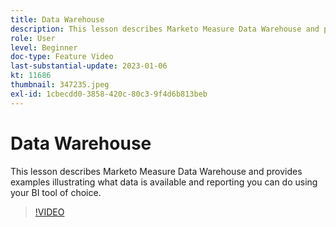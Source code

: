 ```yaml
---
title: Data Warehouse
description: This lesson describes Marketo Measure Data Warehouse and provides examples illustrating what data is available and reporting you can do using your BI tool of choice.
role: User
level: Beginner
doc-type: Feature Video
last-substantial-update: 2023-01-06
kt: 11686
thumbnail: 347235.jpeg
exl-id: 1cbecdd0-3858-420c-80c3-9f4d6b813beb
---
```

# Data Warehouse

This lesson describes Marketo Measure Data Warehouse and provides examples illustrating what data is available and reporting you can do using your BI tool of choice.

>[!VIDEO](https://video.tv.adobe.com/v/347235/?quality=12&learn=on)

